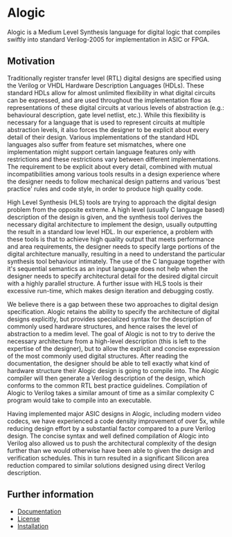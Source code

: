 # Alogic

Alogic is a Medium Level Synthesis language for digital logic that compiles
swiftly into standard Verilog-2005 for implementation in ASIC or FPGA.

## Motivation

Traditionally register transfer level (RTL) digital designs are specified using
the Verilog or VHDL Hardware Description Languages (HDLs). These standard HDLs
allow for almost unlimited flexibility in what digital circuits can be
expressed, and are used throughout the implementation flow as representations of
these digital circuits at various levels of abstraction (e.g.: behavioural
description, gate level netlist, etc.). While this flexibility is necessary for
a language that is used to represent circuits at multiple abstraction levels,
it also forces the designer to be explicit about every detail of their design.
Various implementations of the standard HDL languages also suffer from feature
set mismatches, where one implementation might support certain language features
only with restrictions and these restrictions vary between different
implementations. The requirement to be explicit about every detail, combined
with mutual incompatibilities among various tools results in a design experience
where the designer needs to follow mechanical design patterns and various 'best
practice' rules and code style, in order to produce high quality code.

High Level Synthesis (HLS) tools are trying to approach the digital design
problem from the opposite extreme. A high level (usually C language based)
description of the design is given, and the synthesis tool derives the necessary
digital architecture to implement the design, usually outputting the result in a
standard low level HDL. In our experience, a problem with these tools is that to
achieve high quality output that meets performance and area requirements, the
designer needs to specify large portions of the digital architecture manually,
resulting in a need to understand the particular synthesis tool behaviour
intimately. The use of the C language together with it's sequential semantics as
an input language does not help when the designer needs to specify architectural
detail for the desired digital circuit with a highly parallel structure. A
further issue with HLS tools is their excessive run-time, which makes design
iteration and debugging costly.

We believe there is a gap between these two approaches to digital design
specification. Alogic retains the ability to specify the architecture of digital
designs explicitly, but provides specialized syntax for the description of
commonly used hardware structures, and hence raises the level of abstraction to
a medim level. The goal of Alogic is not to try to derive the necessary
architecture from a high-level description (this is left to the expertise of the
designer), but to allow the explicit and concise expression of the most commonly
used digital structures. After reading the documentation, the designer should be
able to tell exactly what kind of hardware structure their Alogic design is
going to compile into. The Alogic compiler will then generate a Verilog
description of the design, which conforms to the common RTL best practice
guidelines. Compilation of Alogic to Verilog takes a similar amount of time as a
similar complexity C program would take to compile into an executable.

Having implemented major ASIC designs in Alogic, including modern video codecs,
we have experienced a code density improvement of over 5x, while reducing design
effort by a substantial factor compared to a pure Verilog design. The concise
syntax and well defined compilation of Alogic into Verilog also allowed us to
push the architectural complexity of the design further than we would otherwise
have been able to given the design and verification schedules. This in turn
resulted in a significant Silicon area reduction compared to similar solutions
designed using direct Verilog description.

## Further information

* [Documentation](doc/index.md)
* [License](LICENSE)
* [Installation](doc/install.md)
